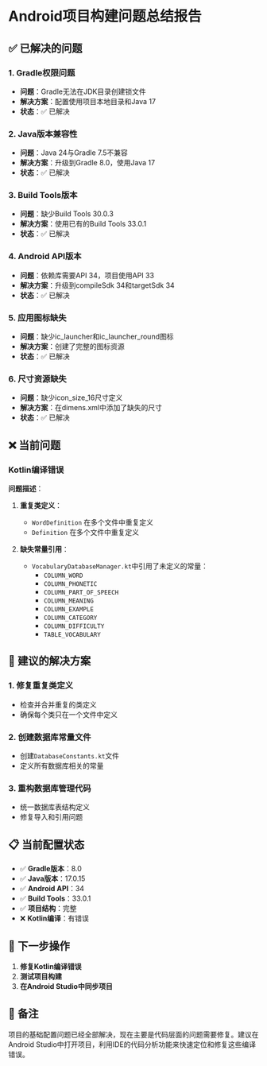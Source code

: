 # Android项目构建问题总结报告

## ✅ 已解决的问题

### 1. Gradle权限问题
- **问题**：Gradle无法在JDK目录创建锁文件
- **解决方案**：配置使用项目本地目录和Java 17
- **状态**：✅ 已解决

### 2. Java版本兼容性
- **问题**：Java 24与Gradle 7.5不兼容
- **解决方案**：升级到Gradle 8.0，使用Java 17
- **状态**：✅ 已解决

### 3. Build Tools版本
- **问题**：缺少Build Tools 30.0.3
- **解决方案**：使用已有的Build Tools 33.0.1
- **状态**：✅ 已解决

### 4. Android API版本
- **问题**：依赖库需要API 34，项目使用API 33
- **解决方案**：升级到compileSdk 34和targetSdk 34
- **状态**：✅ 已解决

### 5. 应用图标缺失
- **问题**：缺少ic_launcher和ic_launcher_round图标
- **解决方案**：创建了完整的图标资源
- **状态**：✅ 已解决

### 6. 尺寸资源缺失
- **问题**：缺少icon_size_16尺寸定义
- **解决方案**：在dimens.xml中添加了缺失的尺寸
- **状态**：✅ 已解决

## ❌ 当前问题

### Kotlin编译错误
**问题描述**：
1. **重复类定义**：
   - `WordDefinition` 在多个文件中重复定义
   - `Definition` 在多个文件中重复定义

2. **缺失常量引用**：
   - `VocabularyDatabaseManager.kt`中引用了未定义的常量：
     - `COLUMN_WORD`
     - `COLUMN_PHONETIC`
     - `COLUMN_PART_OF_SPEECH`
     - `COLUMN_MEANING`
     - `COLUMN_EXAMPLE`
     - `COLUMN_CATEGORY`
     - `COLUMN_DIFFICULTY`
     - `TABLE_VOCABULARY`

## 🔧 建议的解决方案

### 1. 修复重复类定义
- 检查并合并重复的类定义
- 确保每个类只在一个文件中定义

### 2. 创建数据库常量文件
- 创建`DatabaseConstants.kt`文件
- 定义所有数据库相关的常量

### 3. 重构数据库管理代码
- 统一数据库表结构定义
- 修复导入和引用问题

## 📋 当前配置状态

- ✅ **Gradle版本**：8.0
- ✅ **Java版本**：17.0.15
- ✅ **Android API**：34
- ✅ **Build Tools**：33.0.1
- ✅ **项目结构**：完整
- ❌ **Kotlin编译**：有错误

## 🎯 下一步操作

1. **修复Kotlin编译错误**
2. **测试项目构建**
3. **在Android Studio中同步项目**

## 📝 备注

项目的基础配置问题已经全部解决，现在主要是代码层面的问题需要修复。建议在Android Studio中打开项目，利用IDE的代码分析功能来快速定位和修复这些编译错误。




